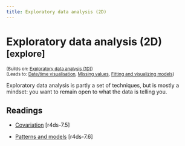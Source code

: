 ```yaml
---
title: Exploratory data analysis (2D)
---
```


<!-- Generated automatically from eda-2d.yml. Do not edit by hand -->

# Exploratory data analysis (2D) <small class='explore'>[explore]</small>
<small>(Builds on: [Exploratory data analysis (1D)](eda-1d.md))</small>  
<small>(Leads to: [Date/time visualisation](datetime-vis.md), [Missing values](missing-values.md), [Fitting and visualizing models](model-vis.md))</small>

Exploratory data analysis is partly a set of techniques, but is mostly a
mindset: you want to remain open to what the data is telling you.

## Readings

  * [Covariation](http://r4ds.had.co.nz/exploratory-data-analysis.html#covariation) [r4ds-7.5]

  * [Patterns and models](http://r4ds.had.co.nz/exploratory-data-analysis.html#patterns-and-models) [r4ds-7.6]


